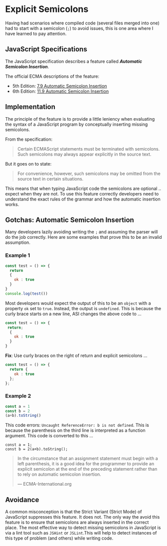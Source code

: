 # Explicit Semicolons

Having had scenarios where compiled code (several files merged into one) had to start with a semicolon (`;`) to avoid issues, this is one area where I have learned to pay attention.

## JavaScript Specifications

The JavaScript specification describes a feature called ***Automatic Semicolon Insertion***.

The official ECMA descriptions of the feature:

* 5th Edition: [7.9 Automatic Semicolon Insertion](http://www.ecma-international.org/ecma-262/5.1/#sec-7.9)
* 6th Edition: [11.9 Automatic Semicolon Insertion](http://www.ecma-international.org/ecma-262/6.0/index.html#sec-automatic-semicolon-insertion)

## Implementation

The principle of the feature is to provide a little leniency when evaluating the syntax of a JavaScript program by conceptually inserting missing semicolons.

From the specification:

> Certain ECMAScript statements must be terminated with semicolons. Such semicolons may always appear explicitly in the source text.

But it goes on to state:

> For convenience, however, such semicolons may be omitted from the source text in certain situations.

This means that when typing JavaScript code the semicolons are optional .. expect when they are not. To use this feature correctly developers need to understand the exact rules of the grammar and how the automatic insertion works.

## Gotchas: Automatic Semicolon Insertion

Many developers lazily avoiding writing the `;` and assuming the parser will do the job correctly. Here are some examples that prove this to be an invalid assumption.

### Example 1

```javascript
const test = () => {
  return 
  {
    ok : true
  }
}
console.log(test())
```

Most developers would expect the output of this to be an `object` with a property `ok` set to `true`. Instead, the output is `undefined`. This is because the curly brace starts on a new line, ASI changes the above code to ...

```javascript
const test = () => {
 return;
  {
    ok : true
  }
}
```

**Fix**: Use curly braces on the right of return and explicit semicolons ...

```javascript
const test = () => {
  return {
    ok : true
  };
};
```

### Example 2

```javascript
const a = 1
const b = 2
(a+b).toString()
```

This code errors: `Uncaught ReferenceError: b is not defined`. This is because the parenthesis on the third line is interpreted as a function argument. This code is converted to this ...

```
const a = 1;
const b = 2(a+b).toString();
```

> In the circumstance that an assignment statement must begin with a left parenthesis, it is a good idea for the programmer to provide an explicit semicolon at the end of the preceding statement rather than to rely on automatic semicolon insertion.
> 
> — ECMA-International.org

## Avoidance

A common misconception is that the Strict Variant (Strict Mode) of JavaScript suppresses this feature. It does not. The only way the avoid this feature is to ensure that semicolons are always inserted in the correct place. The most effective way to detect missing semicolons in JavaScript is via a lint tool such as `JSHint` or `JSLint`.This will help to detect instances of this type of problem (and others) while writing code.
